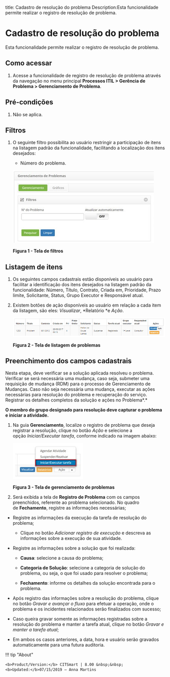 title: Cadastro de resolução do problema
Description:Esta funcionalidade permite realizar o registro de resolução de problema.

# Cadastro de resolução do problema

Esta funcionalidade permite realizar o registro de resolução de problema.

Como acessar
------------

1.  Acesse a funcionalidade de registro de resolução de problema através da
    navegação no menu principal **Processos ITIL > Gerência de
    Problema > Gerenciamento de Problema**.

Pré-condições
-------------

1.  Não se aplica.

Filtros
-------

1.  O seguinte filtro possibilita ao usuário restringir a participação de itens
    na listagem padrão da funcionalidade, facilitando a localização dos itens
    desejados:

    -   Número do problema.

    ![Criar](images/resolve-1.png)
    
    **Figura 1 - Tela de filtros**

Listagem de itens
-----------------

1.  Os seguintes campos cadastrais estão disponíveis ao usuário para facilitar a
    identificação dos itens desejados na listagem padrão da
    funcionalidade: Número, Título, Contrato, Criada em, Prioridade, Prazo
    limite, Solicitante, Status, Grupo Executor e Responsável atual.

2.  Existem botões de ação disponíveis ao usuário em relação a cada item da
    listagem, são eles: *Visualizar*, *Relatório *e *Ação*.

    ![Criar](images/resolve-2.png)

    **Figura 2 - Tela de listagem de problemas**

Preenchimento dos campos cadastrais
-----------------------------------

Nesta etapa, deve verificar se a solução aplicada resolveu o problema. Verificar
se será necessária uma mudança, caso seja, submeter uma requisição de mudança
(RDM) para o processo de Gerenciamento de Mudanças. Caso não seja necessária uma
mudança, executar as ações necessárias para resolução do problema e recuperação
do serviço. Registrar os detalhes completos da solução e ações no Problema*.*

**O membro do grupo designado para resolução deve capturar o problema e iniciar
a atividade.**

1.  Na guia **Gerenciamento**, localize o registro de problema que deseja
    registrar a resolução, clique no botão *Ação* e selecione a
    opção *Iniciar/Executar tarefa*, conforme indicado na imagem abaixo:

    ![Criar](images/resolve-3.png)

    **Figura 3 - Tela de gerenciamento de problemas**

1.  Será exibida a tela de **Registro de Problema** com os campos preenchidos,
    referente ao problema selecionado. No quadro de **Fechamento**, registre as
    informações necessárias;

-   Registre as informações da execução da tarefa de resolução do problema;

    -   Clique no botão *Adicionar registro de execução* e descreva as
        informações sobre a execução de sua atividade.

-   Registre as informações sobre a solução que foi realizada:

    -   **Causa**: selecione a causa do problema;

    -   **Categoria de Solução**: selecione a categoria de solução do problema,
        ou seja, o que foi usado para resolver o problema;

    -   **Fechamento**: informe os detalhes da solução encontrada para o
        problema.

-   Após registro das informações sobre a resolução do problema, clique no
    botão *Gravar e avançar o fluxo* para efetuar a operação, onde o problema e
    os incidentes relacionados serão finalizados com sucesso;

-   Caso queira gravar somente as informações registradas sobre a resolução do
    problema e manter a tarefa atual, clique no botão *Gravar e manter a tarefa
    atual*;

-   Em ambos os casos anteriores, a data, hora e usuário serão gravados
    automaticamente para uma futura auditoria.


!!! tip "About"

    <b>Product/Version:</b> CITSmart | 8.00 &nbsp;&nbsp;
    <b>Updated:</b>07/15/2019 – Anna Martins
